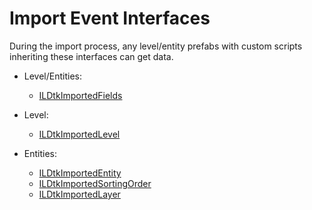 # Import Event Interfaces
During the import process, any level/entity prefabs with custom scripts inheriting these interfaces can get data. 

- Level/Entities:
  - [ILDtkImportedFields](../../api/LDtkUnity.ILDtkImportedFields.yml)
  
  
- Level:
  - [ILDtkImportedLevel](../../api/LDtkUnity.ILDtkImportedLevel.yml)
  

- Entities:
  - [ILDtkImportedEntity](../../api/LDtkUnity.ILDtkImportedEntity.yml)
  - [ILDtkImportedSortingOrder](../../api/LDtkUnity.ILDtkImportedSortingOrder.yml)
  - [ILDtkImportedLayer](../../api/LDtkUnity.ILDtkImportedLayer.yml)






